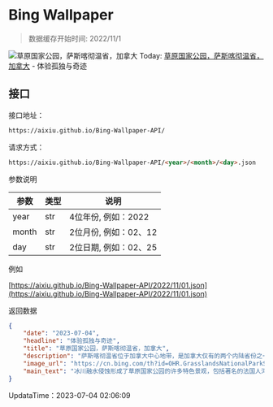 # Bing Wallpaper

> 数据缓存开始时间: 2022/11/1

![草原国家公园，萨斯喀彻温省，加拿大](https://cn.bing.com/th?id=OHR.GrasslandsNationalParkSaskachewan_ZH-CN6530285883_1920x1080.webp)
Today: [草原国家公园，萨斯喀彻温省，加拿大](https://cn.bing.com/th?id=OHR.GrasslandsNationalParkSaskachewan_ZH-CN6530285883_1920x1080.webp) - 体验孤独与奇迹

## 接口

接口地址：

```html
https://aixiu.github.io/Bing-Wallpaper-API/
```

请求方式：

```html
https://aixiu.github.io/Bing-Wallpaper-API/<year>/<month>/<day>.json
```

参数说明

| 参数 | 类型 | 说明 |
| - | - | - |
| year | str | 4位年份, 例如：2022 |
| month | str | 2位月份, 例如：02、12 |
| day | str | 2位日期, 例如：02、25 |

例如

[https://aixiu.github.io/Bing-Wallpaper-API/2022/11/01.json](https://aixiu.github.io/Bing-Wallpaper-API/2022/11/01.json)

返回数据

```json
{
    "date": "2023-07-04",
    "headline": "体验孤独与奇迹",
    "title": "草原国家公园，萨斯喀彻温省，加拿大",
    "description": "萨斯喀彻温省位于加拿大中心地带，是加拿大仅有的两个内陆省份之一。",
    "image_url": "https://cn.bing.com/th?id=OHR.GrasslandsNationalParkSaskachewan_ZH-CN6530285883_1920x1080.webp",
    "main_text": "冰川融水侵蚀形成了草原国家公园的许多特色景观，包括著名的法国人河谷、七十英里孤峰和岩石溪的荒地。"
}
```

UpdataTime：2023-07-04 02:06:09
